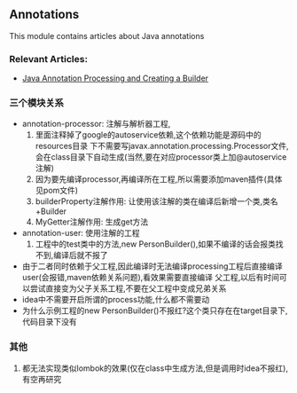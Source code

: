 ## Annotations

This module contains articles about Java annotations

### Relevant Articles:

- [Java Annotation Processing and Creating a Builder](https://www.baeldung.com/java-annotation-processing-builder)

### 三个模块关系
- annotation-processor: 注解与解析器工程,
  1. 里面注释掉了google的autoservice依赖,这个依赖功能是源码中的resources目录
  下不需要写javax.annotation.processing.Processor文件,会在class目录下自动生成(当然,要在对应processor类上加@autoservice
  注解)
  2. 因为要先编译processor,再编译所在工程,所以需要添加maven插件(具体见pom文件)
  3. builderProperty注解作用: 让使用该注解的类在编译后新增一个类,类名+Builder
  4. MyGetter注解作用: 生成get方法
- annotation-user: 使用注解的工程
  1. 工程中的test类中的方法,new PersonBuilder(),如果不编译的话会报类找不到,编译后就不报了
- 由于二者同时依赖于父工程,因此编译时无法编译processing工程后直接编译user(会报错,maven依赖关系问题),看效果需要直接编译
    父工程,以后有时间可以尝试直接变为父子关系工程,不要在父工程中变成兄弟关系
- idea中不需要开启所谓的process功能,什么都不需要动
- 为什么示例工程的new PersonBuilder()不报红?这个类只存在在target目录下,代码目录下没有

### 其他
1. 都无法实现类似lombok的效果(仅在class中生成方法,但是调用时idea不报红),有空再研究